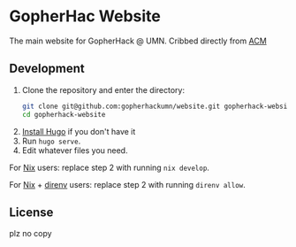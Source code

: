 GopherHac Website
=================

The main website for GopherHack @ UMN. Cribbed directly from [ACM]

[ACM]: https://acm.umn.edu

Development
-------

1. Clone the repository and enter the directory:
    ```bash
    git clone git@github.com:gopherhackumn/website.git gopherhack-website
    cd gopherhack-website
    ```
2. [Install Hugo](https://gohugo.io) if you don't have it
3. Run `hugo serve`.
4. Edit whatever files you need.

For [Nix] users: replace step 2 with running `nix develop`.

[Nix]: https://nixos.org/

For [Nix] + [direnv] users: replace step 2 with running `direnv allow`.

[direnv]: https://direnv.net/

License
-------

plz no copy

